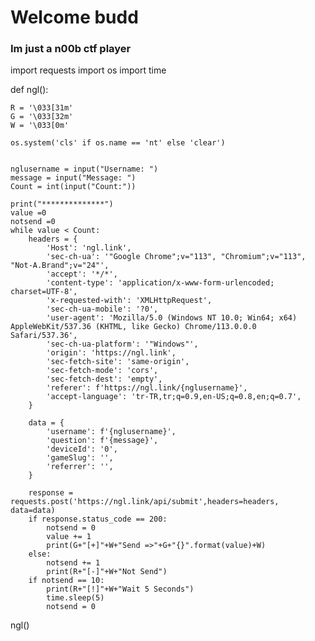 # Welcome budd
### Im just a n00b ctf player
import requests
import os
import time

def ngl():

    R = '\033[31m'
    G = '\033[32m'
    W = '\033[0m'

    os.system('cls' if os.name == 'nt' else 'clear')


    nglusername = input("Username: ")
    message = input("Message: ")
    Count = int(input("Count:"))

    print("**************")
    value =0
    notsend =0
    while value < Count:
        headers = {
            'Host': 'ngl.link',
            'sec-ch-ua': '"Google Chrome";v="113", "Chromium";v="113", "Not-A.Brand";v="24"',
            'accept': '*/*',
            'content-type': 'application/x-www-form-urlencoded; charset=UTF-8',
            'x-requested-with': 'XMLHttpRequest',
            'sec-ch-ua-mobile': '?0',
            'user-agent': 'Mozilla/5.0 (Windows NT 10.0; Win64; x64) AppleWebKit/537.36 (KHTML, like Gecko) Chrome/113.0.0.0 Safari/537.36',
            'sec-ch-ua-platform': '"Windows"',
            'origin': 'https://ngl.link',
            'sec-fetch-site': 'same-origin',
            'sec-fetch-mode': 'cors',
            'sec-fetch-dest': 'empty',
            'referer': f'https://ngl.link/{nglusername}',
            'accept-language': 'tr-TR,tr;q=0.9,en-US;q=0.8,en;q=0.7',
        }

        data = {
            'username': f'{nglusername}',
            'question': f'{message}',
            'deviceId': '0',
            'gameSlug': '',
            'referrer': '',
        }

        response = requests.post('https://ngl.link/api/submit',headers=headers, data=data)
        if response.status_code == 200:
            notsend = 0
            value += 1
            print(G+"[+]"+W+"Send =>"+G+"{}".format(value)+W)
        else:
            notsend += 1
            print(R+"[-]"+W+"Not Send")
        if notsend == 10:
            print(R+"[!]"+W+"Wait 5 Seconds")
            time.sleep(5)
            notsend = 0
ngl()
